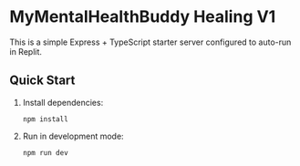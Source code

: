 # MyMentalHealthBuddy Healing V1

This is a simple Express + TypeScript starter server configured to auto-run in Replit.

## Quick Start

1. Install dependencies:
   ```
   npm install
   ```

2. Run in development mode:
   ```
   npm run dev
   ```